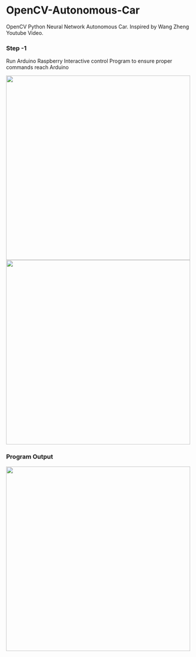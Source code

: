 # OpenCV-Autonomous-Car
OpenCV Python Neural Network Autonomous Car. Inspired by  Wang Zheng Youtube Video.

### Step -1 

Run Arduino Raspberry Interactive control Program to ensure proper commands reach Arduino 

<img src="https://github.com/AasaiAlangaram/OpenCV-Autonomous-RC-Car/blob/master/Test%20-%20Arduino%20Raspberry%20pi%20Interactive%20control/Step1%20Schematic.png" width="500">

<img src="https://github.com/AasaiAlangaram/OpenCV-Autonomous-RC-Car/blob/master/Test%20-%20Arduino%20Raspberry%20pi%20Interactive%20control/Real.jpeg" width="500">

### Program Output

<img src="https://github.com/AasaiAlangaram/OpenCV-Autonomous-RC-Car/blob/master/Test%20-%20Arduino%20Raspberry%20pi%20Interactive%20control/Test.PNG" width="500">
